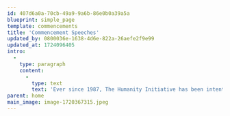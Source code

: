 ```yaml
---
id: 407d6a0a-70cb-49a9-9a6b-86e0b0a39a5a
blueprint: simple_page
template: commencements
title: 'Commencement Speeches'
updated_by: 0800036e-1638-4d6e-822a-26aefe2f9e99
updated_at: 1724096405
intro:
  -
    type: paragraph
    content:
      -
        type: text
        text: 'Ever since 1987, The Humanity Initiative has been intent on preserving the wisdom, inspiration, humor and raw humanity of the most empowering commencement speeches. So please enjoy adventuring into our archive, no matter how old you are, for most of us "graduate" into new tomorrows, new challenges every year  --  and the messages of these 27 speeches are indeed timeless.'
parent: home
main_image: image-1720367315.jpeg
---
```

